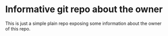 # Informative git repo about the owner
This is just a simple plain repo exposing some information about the owner of this repo.
